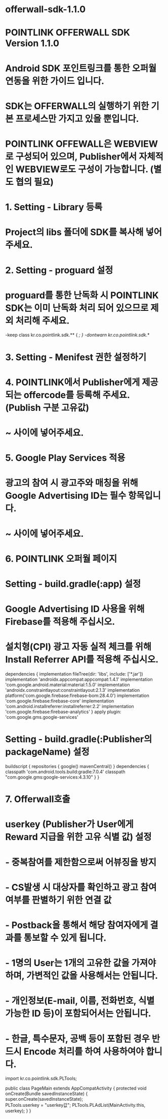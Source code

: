 # offerwall-sdk-1.1.0
# POINTLINK OFFERWALL SDK Version 1.1.0
# Android SDK 포인트링크를 통한 오퍼월 연동을 위한 가이드 입니다.
# SDK는 OFFERWALL의 실행하기 위한 기본 프로세스만 가지고 있을 뿐입니다.
# POINTLINK OFFEWALL은 WEBVIEW로 구성되어 있으며, Publisher에서 자체적인 WEBVIEW로도 구성이 가능합니다. (별도 협의 필요)

# 1. Setting - Library 등록
# Project의 libs 폴더에 SDK를 복사해 넣어 주세요.

# 2. Setting - proguard 설정
# proguard를 통한 난독화 시 POINTLINK SDK는 이미 난독화 처리 되어 있으므로 제외 처리해 주세요.
-keep class kr.co.pointlink.sdk.** { *; }
-dontwarn kr.co.pointlink.sdk.**

# 3. Setting - Menifest 권한 설정하기
<uses-permission android:name="android.permission.INTERNET" />

# 4. POINTLINK에서 Publisher에게 제공되는 offercode를 등록해 주세요.  (Publish 구분 고유값)
# <application> ~ </application>사이에 넣어주세요.
<meta-data android:name="offercode" android:value="제공되는 offercode" />

# 5. Google Play Services 적용 
# 광고의 참여 시 광고주와 매칭을 위해 Google Advertising ID는 필수 항목입니다.
# <application> ~ </application>사이에 넣어주세요.
<meta-data android:name="com.google.android.gms.version" android:value="@integer/google_play_services_version" />

# 6. POINTLINK 오퍼월 페이지 
<activity    
android:name="kr.co.pointlink.offerwall" android:configChanges="orientation|keyboardHidden|screenSize" />

# Setting - build.gradle(:app) 설정
# Google Advertising ID 사용을 위해 Firebase를 적용해 주십시오.
# 설치형(CPI) 광고 자동 실적 체크를 위해 Install Referrer API를 적용해 주십시오.
dependencies {
    implementation fileTree(dir: 'libs', include: ['*.jar'])    
    implementation 'androidx.appcompat:appcompat:1.4.1' 
    implementation 'com.google.android.material:material:1.5.0'
    implementation 'androidx.constraintlayout:constraintlayout:2.1.3'
    implementation platform('com.google.firebase:firebase-bom:28.4.0')
    implementation 'com.google.firebase:firebase-core' 
    implementation 'com.android.installreferrer:installreferrer:2.2'
    implementation 'com.google.firebase:firebase-analytics'
}
apply plugin: 'com.google.gms.google-services'

# Setting - build.gradle(:Publisher의 packageName) 설정
buildscript {
    repositories {
        google()
        mavenCentral()
    }
    dependencies {
        classpath 'com.android.tools.build:gradle:7.0.4'
        classpath "com.google.gms:google-services:4.3.10"
    }
}

# 7. Offerwall호출
# userkey (Publisher가 User에게 Reward 지급을 위한 고유 식별 값) 설정
# - 중복참여를 제한함으로써 어뷰징을 방지
# - CS발생 시 대상자를 확인하고 광고 참여 여부를 판별하기 위한 연결 값
# - Postback을 통해서 해당 참여자에게 결과를 통보할 수 있게 됩니다.
# - 1명의 User는 1개의 고유한 값을 가져야 하며, 가변적인 값을 사용해서는 안됩니다.
# - 개인정보(E-mail, 이름, 전화번호, 식별 가능한 ID 등)이 포함되어서는 안됩니다.
# - 한글, 특수문자, 공백 등이 포함된 경우 반드시 Encode 처리를 하여 사용하여야 합니다.

import kr.co.pointlink.sdk.PLTools;

public class PageMain extends AppCompatActivity {
    protected void onCreate(Bundle savedInstanceState) {
        super.onCreate(savedInstanceState);       
        PLTools.userkey = "userkey값";
        PLTools.PLAdList(MainActivity.this, userkey);
    }
}
